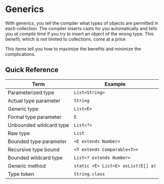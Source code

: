 # Generics

With generics, you tell the compiler what types of objects are permitted in each collection. The compiler inserts casts for you automatically and tells you *at compile time* if you try to insert an object of the wrong type. This benefit, which is not limited to collections, come at a price

This items tell you how to maximize the benefits and minimize the complications.

## Quick Reference

| Term                    | Example                            |
|-------------------------|------------------------------------|
| Parameterized type      | `List<String>`                     |
| Actual type parameter   | `String`                           |
| Generic type            | `List<E>`                          |
| Formal type parameter   | `E`                                |
| Unbounded wildcard type | `List<?>`                          |
| Raw type                | `List`                             |
| Bounded type parameter  | `<E extends Number>`               |
| Recursive type bound    | `<T extends Comparable<T>>`        |
| Bounded wildcard type   | `List<? extends Number>`           |
| Generic method          | `static <E> List<E> asList(E[] a)` |
| Type token              | `String.class`                     |
